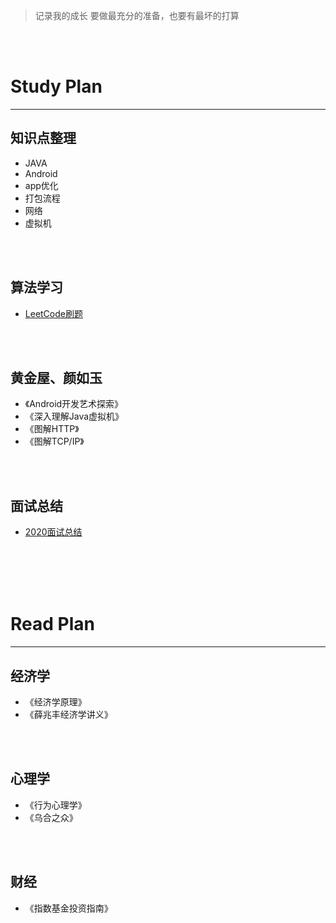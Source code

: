 > 记录我的成长
> 要做最充分的准备，也要有最坏的打算

<br>
<br>

#  Study Plan

***

## 知识点整理
- JAVA
- Android
- app优化
- 打包流程
- 网络
- 虚拟机

<br>
<br>

## 算法学习
- [LeetCode刷题](StudyPlan/algorithm/catalog.md)

<br>
<br>

## 黄金屋、颜如玉
- 《Android开发艺术探索》
- 《深入理解Java虚拟机》
- 《图解HTTP》
- 《图解TCP/IP》

<br>
<br>

## 面试总结
- [2020面试总结](https://juejin.im/post/6874829105716527112)

<br>
<br>
<br>
<br>

# Read Plan

***

## 经济学  
- 《经济学原理》
- 《薛兆丰经济学讲义》

<br>
<br>

## 心理学  
- 《行为心理学》
- 《乌合之众》

<br>
<br>

## 财经  
- 《指数基金投资指南》




